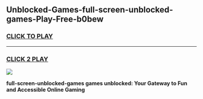 
## Unblocked-Games-full-screen-unblocked-games-Play-Free-b0bew
<h3>
<a href="https://premium76.site?title=full-screen-unblocked-games&ref=18A1">CLICK TO PLAY</a></h3>
<hr>

<h3>
<a href="https://premium76.site?title=full-screen-unblocked-games&ref=18A1">CLICK 2 PLAY</a>
  
</h3>

<a href="https://premium76.site?title=full-screen-unblocked-games&ref=18A1"><img src="https://clearcache.store/games.png"></a>


**full-screen-unblocked-games games unblocked: Your Gateway to Fun and Accessible Online Gaming**
